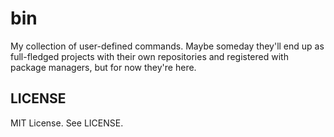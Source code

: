 # bin

My collection of user-defined commands. Maybe someday they'll end up as
full-fledged projects with their own repositories and registered with package
managers, but for now they're here.

## LICENSE

MIT License. See LICENSE.
